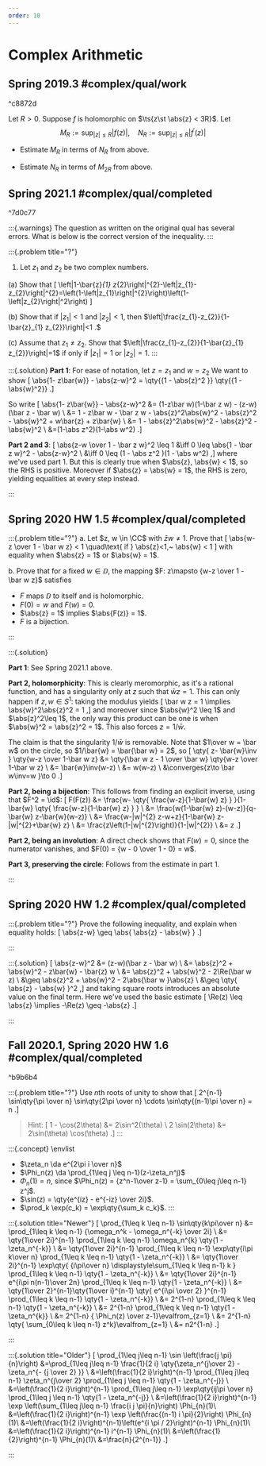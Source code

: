 ```yaml
---
order: 10
---
```


# Complex Arithmetic

## Spring 2019.3 #complex/qual/work

^c8872d

Let $R>0$. Suppose $f$ is holomorphic on $\ts{z\st \abs{z} < 3R}$. Let
$$
M_{R}:=\sup _{|z| \leq R}|f(z)|, \quad N_{R}:=\sup _{|z| \leq R}\left|f^{\prime}(z)\right|
$$

- Estimate $M_{R}$ in terms of $N_{R}$ from above.

- Estimate $N_{R}$ in terms of $M_{2 R}$ from above.


## Spring 2021.1 #complex/qual/completed

^7d0c77

:::{.warnings}
The question as written on the original qual has several errors.
What is below is the correct version of the inequality.
:::

:::{.problem title="?"}
1. Let $z_{1}$ and $z_{2}$ be two complex numbers.

(a) Show that 
\[
\left|1-\bar{z}_{1} z_{2}\right|^{2}-\left|z_{1}-z_{2}\right|^{2}=\left(1-\left|z_{1}\right|^{2}\right)\left(1-\left|z_{2}\right|^2\right)
\]

(b) Show that if $\left|z_{1}\right|<1$ and $\left|z_{2}\right|<1$, then $\left|\frac{z_{1}-z_{2}}{1-\bar{z}_{1} z_{2}}\right|<1 .$

(c) Assume that $z_{1} \neq z_{2}$. Show that $\left|\frac{z_{1}-z_{2}}{1-\bar{z}_{1} z_{2}}\right|=1$ if only if $\left|z_{1}\right|=1$ or $\left|z_{2}\right|=1$.
:::

:::{.solution}
**Part 1**:
For ease of notation, let $z=z_1$ and $w=z_2$
We want to show
\[
\abs{1- z\bar{w}} - \abs{z-w}^2 
= \qty{{1 - \abs{z}^2 }} \qty{{1 - \abs{w}^2}}
.\]

So write
\[
\abs{1- z\bar{w}} - \abs{z-w}^2 
&= (1-z\bar w)(1-\bar z w) - (z-w)(\bar z - \bar w) \\
&= 1 - z\bar w - \bar z w - \abs{z}^2\abs{w}^2 - \abs{z}^2 - \abs{w}^2 + w\bar{z} + z\bar{w} \\
&= 1 - \abs{z}^2\abs{w}^2 - \abs{z}^2 - \abs{w}^2 \\
&=(1-\abs z^2)(1-\abs w^2)
.\]


**Part 2 and 3**:
\[
\abs{z-w \over 1 - \bar z w}^2 \leq 1 
&\iff 0 \leq \abs{1 - \bar z w}^2 - \abs{z-w}^2 \\
&\iff 0 \leq (1 - \abs z^2 )(1 - \abs w^2)
,\]
where we've used part 1.
But this is clearly true when $\abs{z}, \abs{w} < 1$, so the RHS is positive.
Moreover if $\abs{z} = \abs{w} = 1$, the RHS is zero, yielding equalities at every step instead.


:::

## Spring 2020 HW 1.5 #complex/qual/completed

:::{.problem title="?"}
a. Let $z, w \in \CC$ with $\bar z w \neq 1$. 
Prove that
\[
\abs{w-z \over 1 - \bar w z} < 1 \quad\text{ if } \abs{z}<1,~ \abs{w} < 1
\]
with equality when $\abs{z} = 1$ or $\abs{w} = 1$.

b. Prove that for a fixed $w\in \DD$, the mapping $F: z\mapsto {w-z \over 1 - \bar w z}$ satisfies

- $F$ maps $\DD$ to itself and is holomorphic.
- $F(0) = w$ and $F(w) = 0$.
- $\abs{z} = 1$ implies $\abs{F(z)} = 1$.
- $F$ is a bijection.

:::

:::{.solution}

**Part 1**: 
See Spring 2021.1 above.

**Part 2, holomorphicity**: 
This is clearly meromorphic, as it's a rational function, and has a singularity only at $z$ such that $\bar w z = 1$.
This can only happen if $z, w \in S^1$: taking the modulus yields
\[
\bar w z = 1 \implies \abs{w}^2\abs{z}^2 = 1 
,\]
and moreover since $\abs{w}^2 \leq 1$ and $\abs{z}^2\leq 1$, the only way this product can be one is when $\abs{w}^2 = \abs{z}^2 = 1$.
This also forces $z=1/\bar w$.

The claim is that the singularity $1/\bar w$ is removable.
Note that $1\over w = \bar w$ on the circle, so $1/\bar{w} = \bar{\bar w} = 2$, so
\[
\qty{ z- \bar{w}\inv } \qty{w-z \over 1-\bar w z}
&= \qty{\bar w z - 1 \over \bar w} \qty{w-z \over 1-\bar w z} \\
&= \bar{w}\inv(w-z) \\
&= w(w-z) \\
&\converges{z\to \bar w\inv=w }\to 0
.\]

**Part 2, being a bijection**: 
This follows from finding an explicit inverse, using that $F^2 = \id$:
\[
F(F(z))
&= \frac{w- \qty{ \frac{w-z}{1-\bar{w} z} } }{1-\bar{w} 
\qty{ \frac{w-z}{1-\bar{w} z} } } \\
&= \frac{w(1-\bar{w} z)-(w-z)}{q-\bar{w} z-\bar{w}(w-z)} \\
&= \frac{w-|w|^{2} z-w+z}{1-\bar{w} z-|w|^{2}+\bar{w} z} \\
&= \frac{z\left(1-|w|^{2}\right)}{1-|w|^{2}} \\
&= z
.\]


**Part 2, being an involution**: 
A direct check shows that $F(w) = 0$, since the numerator vanishes, and $F(0) = {w - 0 \over 1 - 0} = w$.

**Part 3, preserving the circle**: 
Follows from the estimate in part 1.

:::

## Spring 2020 HW 1.2 #complex/qual/completed

:::{.problem title="?"}
Prove the following inequality, and explain when equality holds:
\[
\abs{z-w} \geq \abs{ \abs{z} - \abs{w} }
.\]

:::

:::{.solution}
\[
\abs{z-w}^2 
&= (z-w)(\bar z - \bar w) \\
&= \abs{z}^2 + \abs{w}^2 - z\bar{w} - \bar{z} w \\
&= \abs{z}^2 + \abs{w}^2 - 2\Re(\bar w z) \\
&\geq \abs{z}^2 + \abs{w}^2 - 2\abs{\bar w }\abs{z} \\
&\geq \qty{ \abs{z} - \abs{w} }^2
,\]
and taking square roots introduces an absolute value on the final term.
Here we've used the basic estimate 
\[
\Re(z) \leq \abs{z} \implies -\Re(z) \geq -\abs{z}
.\]



:::

## Fall 2020.1, Spring 2020 HW 1.6 #complex/qual/completed

^b9b6b4

:::{.problem title="?"}
Use $n$th roots of unity to show that
\[
2^{n-1} \sin\qty{\pi \over n} \sin\qty{2\pi \over n} \cdots \sin\qty{(n-1)\pi \over n} = n
.\]

> Hint:
\[
1 - \cos(2\theta) &= 2\sin^2(\theta) \\
2 \sin(2\theta) &= 2\sin(\theta) \cos(\theta)
.\]
:::

:::{.concept}
\envlist

- $\zeta_n \da e^{2\pi i \over n}$
- $\Phi_n(z) \da \prod_{1\leq j \leq n-1}(z-\zeta_n^j)$
- $\Phi_n(1) = n$, since $\Phi_n(z) = {z^n-1\over z-1} = \sum_{0\leq j\leq n-1} z^j$.
- $\sin(z) = \qty{e^{iz} - e^{-iz} \over 2i}$.
- $\prod_k \exp(c_k) = \exp\qty{\sum_k c_k}$.
:::

:::{.solution title="Newer"}
\[
\prod_{1\leq k \leq n-1} \sin\qty{k\pi\over n}
&= \prod_{1\leq k \leq n-1} {\omega_n^k - \omega_n^{-k} \over 2i} \\
&= \qty{1\over 2i}^{n-1} \prod_{1\leq k \leq n-1} \omega_n^{k} \qty{1 - \zeta_n^{-k}} \\
&= \qty{1\over 2i}^{n-1} \prod_{1\leq k \leq n-1} \exp\qty{i\pi k\over n} \prod_{1\leq k \leq n-1} \qty{1 - \zeta_n^{-k}} \\
&= \qty{1\over 2i}^{n-1} \exp\qty{ {i\pi\over n} \displaystyle\sum_{1\leq k \leq n-1} k } \prod_{1\leq k \leq n-1} \qty{1 - \zeta_n^{-k}} \\
&= \qty{1\over 2i}^{n-1} e^{i\pi n(n-1)\over 2n} \prod_{1\leq k \leq n-1} \qty{1 - \zeta_n^{-k}} \\
&= \qty{1\over 2}^{n-1}\qty{1\over i}^{n-1} \qty{ e^{i\pi \over 2} }^{n-1} \prod_{1\leq k \leq n-1} \qty{1 - \zeta_n^{-k}} \\
&= 2^{1-n} \prod_{1\leq k \leq n-1} \qty{1 - \zeta_n^{-k}} \\
&= 2^{1-n} \prod_{1\leq k \leq n-1} \qty{1 - \zeta_n^{k}} \\
&= 2^{1-n}  { \Phi_n(z) \over z-1}\evalfrom_{z=1} \\
&= 2^{1-n} \qty{ \sum_{0\leq k \leq n-1} z^k}\evalfrom_{z=1} \\
&= n2^{1-n}
.\]


:::

:::{.solution title="Older"}
\[
\prod_{1\leq j\leq n-1} 
\sin \left(\frac{j \pi}{n}\right)
&=\prod_{1\leq j\leq n-1} \frac{1}{2 i}
\qty{\zeta_n^{j\over 2} - \zeta_n^{- {j \over 2} }} \\
&=\left(\frac{1}{2 i}\right)^{n-1} \prod_{1\leq j\leq n-1} 
\zeta_n^{j\over 2} \prod_{1\leq j \leq n-1} \qty{1 - \zeta_n^{-j}} \\
&=\left(\frac{1}{2 i}\right)^{n-1} \prod_{1\leq j\leq n-1} 
\exp\qty{ij\pi \over n} \prod_{1\leq j \leq n-1} \qty{1 - \zeta_n^{-j}} \\
&=\left(\frac{1}{2 i}\right)^{n-1} \exp \left(\sum_{1\leq j\leq n-1} \frac{i j \pi}{n}\right) \Phi_{n}(1)\\
&=\left(\frac{1}{2 i}\right)^{n-1} \exp \left(\frac{(n-1) i \pi}{2}\right) \Phi_{n}(1)\\
&=\left(\frac{1}{2 i}\right)^{n-1}\left(e^{i \pi / 2}\right)^{n-1} \Phi_{n}(1)\\
&=\left(\frac{1}{2 i}\right)^{n-1} i^{n-1} \Phi_{n}(1)\\
&=\left(\frac{1}{2}\right)^{n-1} \Phi_{n}(1)\\
&=\frac{n}{2^{n-1}}
.\]

:::
